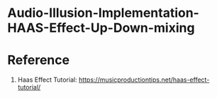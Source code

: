 # Audio-Illusion-Implementation-HAAS-Effect-Up-Down-mixing

# Reference
1. Haas Effect Tutorial: https://musicproductiontips.net/haas-effect-tutorial/
